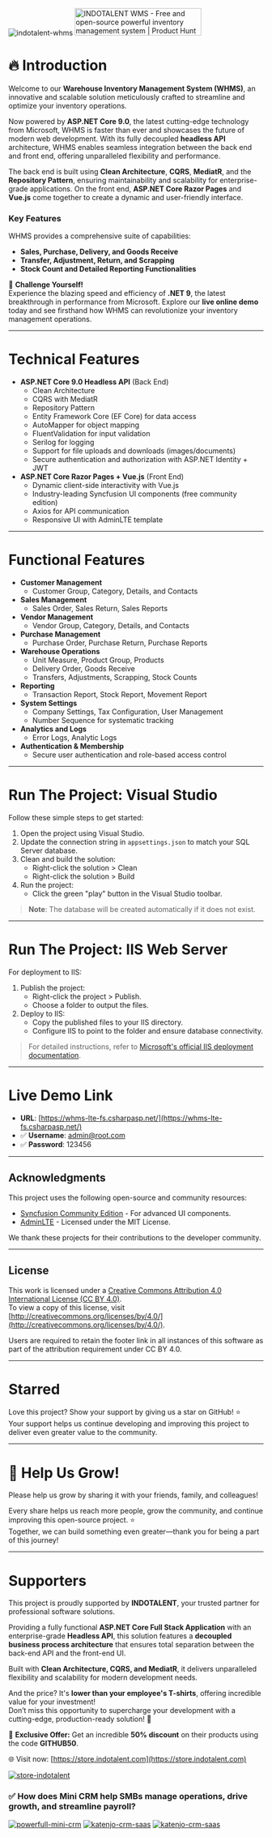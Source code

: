 ![indotalent-whms](https://cdn.shopify.com/s/files/1/0097/8422/9945/files/product_hunt_inventory_wms_2.png?v=1738303996)
<a href="https://www.producthunt.com/posts/indotalent-wms?embed=true&utm_source=badge-featured&utm_medium=badge&utm_souce=badge-indotalent&#0045;wms" target="_blank"><img src="https://api.producthunt.com/widgets/embed-image/v1/featured.svg?post_id=836427&theme=light&t=1738304283591" alt="INDOTALENT&#0032;WMS - Free&#0032;and&#0032;open&#0045;source&#0032;powerful&#0032;inventory&#0032;management&#0032;system | Product Hunt" style="width: 250px; height: 54px;" width="250" height="54" /></a>
# 🔥 Introduction  
Welcome to our **Warehouse Inventory Management System (WHMS)**, an innovative and scalable solution meticulously crafted to streamline and optimize your inventory operations.  

Now powered by **ASP.NET Core 9.0**, the latest cutting-edge technology from Microsoft, WHMS is faster than ever and showcases the future of modern web development. With its fully decoupled **headless API** architecture, WHMS enables seamless integration between the back end and front end, offering unparalleled flexibility and performance.  

The back end is built using **Clean Architecture**, **CQRS**, **MediatR**, and the **Repository Pattern**, ensuring maintainability and scalability for enterprise-grade applications. On the front end, **ASP.NET Core Razor Pages** and **Vue.js** come together to create a dynamic and user-friendly interface.  

### Key Features  
WHMS provides a comprehensive suite of capabilities:  
- **Sales, Purchase, Delivery, and Goods Receive**  
- **Transfer, Adjustment, Return, and Scrapping**  
- **Stock Count and Detailed Reporting Functionalities**  

🎯 **Challenge Yourself!**  
Experience the blazing speed and efficiency of **.NET 9**, the latest breakthrough in performance from Microsoft. Explore our **live online demo** today and see firsthand how WHMS can revolutionize your inventory management operations.  


---

# Technical Features
- **ASP.NET Core 9.0 Headless API** (Back End)
  - Clean Architecture
  - CQRS with MediatR
  - Repository Pattern
  - Entity Framework Core (EF Core) for data access
  - AutoMapper for object mapping
  - FluentValidation for input validation
  - Serilog for logging
  - Support for file uploads and downloads (images/documents)
  - Secure authentication and authorization with ASP.NET Identity + JWT
- **ASP.NET Core Razor Pages + Vue.js** (Front End)
  - Dynamic client-side interactivity with Vue.js
  - Industry-leading Syncfusion UI components (free community edition)
  - Axios for API communication
  - Responsive UI with AdminLTE template

---

# Functional Features
- **Customer Management**
  - Customer Group, Category, Details, and Contacts
- **Sales Management**
  - Sales Order, Sales Return, Sales Reports
- **Vendor Management**
  - Vendor Group, Category, Details, and Contacts
- **Purchase Management**
  - Purchase Order, Purchase Return, Purchase Reports
- **Warehouse Operations**
  - Unit Measure, Product Group, Products
  - Delivery Order, Goods Receive
  - Transfers, Adjustments, Scrapping, Stock Counts
- **Reporting**
  - Transaction Report, Stock Report, Movement Report
- **System Settings**
  - Company Settings, Tax Configuration, User Management
  - Number Sequence for systematic tracking
- **Analytics and Logs**
  - Error Logs, Analytic Logs
- **Authentication & Membership**
  - Secure user authentication and role-based access control

---

# Run The Project: Visual Studio
Follow these simple steps to get started:
1. Open the project using Visual Studio.
2. Update the connection string in `appsettings.json` to match your SQL Server database.
3. Clean and build the solution:
   - Right-click the solution > Clean
   - Right-click the solution > Build
4. Run the project:
   - Click the green "play" button in the Visual Studio toolbar.

> **Note**: The database will be created automatically if it does not exist.

---

# Run The Project: IIS Web Server
For deployment to IIS:
1. Publish the project:
   - Right-click the project > Publish.
   - Choose a folder to output the files.
2. Deploy to IIS:
   - Copy the published files to your IIS directory.
   - Configure IIS to point to the folder and ensure database connectivity.

> For detailed instructions, refer to [Microsoft's official IIS deployment documentation](https://learn.microsoft.com/en-us/aspnet/core/tutorials/publish-to-iis).

---

# Live Demo Link
- **URL**: [https://whms-lte-fs.csharpasp.net/](https://whms-lte-fs.csharpasp.net/)
- ✅ **Username**: admin@root.com  
- ✅ **Password**: 123456  


---

## Acknowledgments

This project uses the following open-source and community resources:

- [Syncfusion Community Edition](https://www.syncfusion.com/products/communitylicense) - For advanced UI components.  
- [AdminLTE](https://github.com/ColorlibHQ/AdminLTE) - Licensed under the MIT License.  

We thank these projects for their contributions to the developer community.

---

## License

This work is licensed under a [Creative Commons Attribution 4.0 International License (CC BY 4.0)](http://creativecommons.org/licenses/by/4.0/).  
To view a copy of this license, visit [http://creativecommons.org/licenses/by/4.0/](http://creativecommons.org/licenses/by/4.0/).

Users are required to retain the footer link in all instances of this software as part of the attribution requirement under CC BY 4.0.


---

# Starred  
Love this project? Show your support by giving us a star on GitHub! ⭐  
Your support helps us continue developing and improving this project to deliver even greater value to the community.  


---
# 🌱 Help Us Grow!  
Please help us grow by sharing it with your friends, family, and colleagues!  

Every share helps us reach more people, grow the community, and continue improving this open-source project. ⭐  
Together, we can build something even greater—thank you for being a part of this journey!  

---

# Supporters  

This project is proudly supported by **INDOTALENT**, your trusted partner for professional software solutions.  

Providing a fully functional **ASP.NET Core Full Stack Application** with an enterprise-grade **Headless API**, this solution features a **decoupled business process architecture** that ensures total separation between the back-end API and the front-end UI.  

Built with **Clean Architecture, CQRS, and MediatR**, it delivers unparalleled flexibility and scalability for modern development needs.  

And the price? It's **lower than your employee's T-shirts**, offering incredible value for your investment!  
Don’t miss this opportunity to supercharge your development with a cutting-edge, production-ready solution! 🚀  

🎉 **Exclusive Offer:** Get an incredible **50% discount** on their products using the code **GITHUB50**.  

🌐 Visit now: [https://store.indotalent.com](https://store.indotalent.com)  

[![store-indotalent](https://cdn.shopify.com/s/files/1/0097/8422/9945/files/store-indotalent-hero.png?v=1737235553)](https://store.indotalent.com)
### ✅ **How does Mini CRM help SMBs manage operations, drive growth, and streamline payroll?**
[![powerfull-mini-crm](https://cdn.shopify.com/s/files/1/0097/8422/9945/files/powerfull-mini-crm-for-smb.png?v=1737992595)](https://store.indotalent.com)
[![katenjo-crm-saas](https://store.indotalent.com/cdn/shop/files/hero1_f05d44f6-1298-4d0c-a46d-05395a7731d1_1024x1024@2x.png?v=1737932377)](https://store.indotalent.com/collections/featured-product/products/katenjo-crm-full-stack-edition-saas-multi-tenant)
[![katenjo-crm-saas](https://store.indotalent.com/cdn/shop/files/hero-1_1024x1024@2x.png?v=1738319102)](https://store.indotalent.com/)






